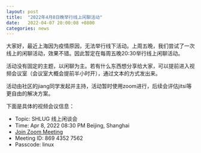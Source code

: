 ```yaml
---
layout: post
title:  "2022年4月8日晚举行线上闲聊活动"
date:   2022-04-07 20:00:08 +0800
categories: news
---
```

大家好，最近上海因为疫情原因，无法举行线下活动。上周五晚，我们尝试了一次
线上的闲聊活动，效果不错。因此暂定在每周五晚20:30举行线上闲聊活动。

活动没有固定的主题，以闲聊为主。若有什么东西想分享给大家，可以提前进入视
频会议室（会议室大概会提前半小时开），通过文本的方式发出来。

活动由社区的jiang同学发起并主持，活动暂时使用zoom进行，后续会评估jitsi等
更自由的解决方案。

下面是具体的视频会议信息：

* Topic: SHLUG 线上闲谈会
* Time: Apr 8, 2022 08:30 PM Beijing, Shanghai
* [Join Zoom Meeting](https://us02web.zoom.us/j/86943527562?pwd=akEyOGtTL2dtRmxyVGxIbzRWSm1QUT09)
* Meeting ID: 869 4352 7562
* Passcode: linux
